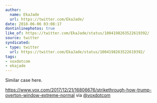 ```yaml
---
author:
  name: EkaJade
  url: https://twitter.com/EkaJade/
date: 2018-06-06 03:08:17
dontinlinephotos: true
like_of: https://twitter.com/EkaJade/status/1004198263522619392/
source: twitter
syndicated:
- type: twitter
  url: https://twitter.com/EkaJade/status/1004198263522619392/
tags:
- voxdotcom
- ekajade
---
```


Similar case here.

https://www.vox.com/2017/12/21/16806676/strikethrough-how-trump-overton-window-extreme-normal via [@voxdotcom](https://twitter.com/voxdotcom/)